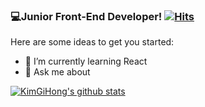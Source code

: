 ### 💻Junior Front-End Developer!  [![Hits](https://hits.seeyoufarm.com/api/count/incr/badge.svg?url=https%3A%2F%2Fgithub.com%2FKimGiHong&count_bg=%23000000&title_bg=%23000000&icon=react.svg&icon_color=%236AEAFF&title=hits&edge_flat=false)](https://hits.seeyoufarm.com)

Here are some ideas to get you started:

- 🌱 I’m currently learning React
- 💬 Ask me about 

[![KimGiHong's github stats](https://github-readme-stats.vercel.app/api?username=KimGiHong)](https://github.com/anuraghazra/github-readme-stats)
